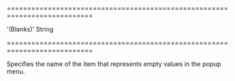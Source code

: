 <!--**
/*-------------------------------------------
    Auto-generated file. Do not modify.
-------------------------------------------

**-->
===========================================================================
<!--default-->'(Blanks)'<!--/default-->
<!--type-->String<!--/type-->
===========================================================================

<!--shortDescription-->
Specifies the name of the item that represents empty values in the popup menu.
<!--/shortDescription-->

<!--fullDescription-->

<!--/fullDescription-->
